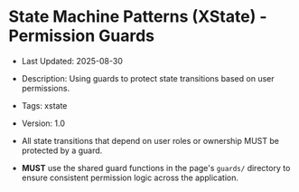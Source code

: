 # State Machine Patterns (XState) - Permission Guards
- Last Updated: 2025-08-30
- Description: Using guards to protect state transitions based on user permissions.
- Tags: xstate
- Version: 1.0


- All state transitions that depend on user roles or ownership MUST be protected by a guard.
- **MUST** use the shared guard functions in the page's `guards/` directory to ensure consistent permission logic across the application.
